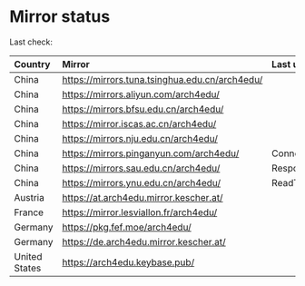 <script src="./time.js"></script>
# Mirror status
Last check: <script type="text/javascript">localize(1670930208.3295116);</script>

|Country|Mirror|Last update|
|:------|:-----|:----------|
|China|https://mirrors.tuna.tsinghua.edu.cn/arch4edu/|<script type="text/javascript">localize(1670913299);</script>|
|China|https://mirrors.aliyun.com/arch4edu/|<script type="text/javascript">localize(1670826887);</script>|
|China|https://mirrors.bfsu.edu.cn/arch4edu/|<script type="text/javascript">localize(1670913299);</script>|
|China|https://mirror.iscas.ac.cn/arch4edu/|<script type="text/javascript">localize(1670913299);</script>|
|China|https://mirrors.nju.edu.cn/arch4edu/|<script type="text/javascript">localize(1670826887);</script>|
|China|https://mirrors.pinganyun.com/arch4edu/|ConnectTimeout|
|China|https://mirrors.sau.edu.cn/arch4edu/|Response 500|
|China|https://mirrors.ynu.edu.cn/arch4edu/|ReadTimeout|
|Austria|https://at.arch4edu.mirror.kescher.at/|<script type="text/javascript">localize(1670913299);</script>|
|France|https://mirror.lesviallon.fr/arch4edu/|<script type="text/javascript">localize(1670870404);</script>|
|Germany|https://pkg.fef.moe/arch4edu/|<script type="text/javascript">localize(1670913299);</script>|
|Germany|https://de.arch4edu.mirror.kescher.at/|<script type="text/javascript">localize(1670913299);</script>|
|United States|https://arch4edu.keybase.pub/|<script type="text/javascript">localize(1670870404);</script>|

<script src="./tablefilter/tablefilter.js"></script>
<script src="./table.js"></script>